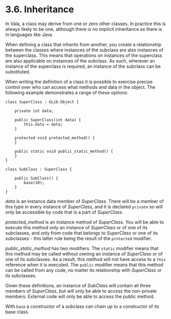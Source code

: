 # 3.6. Inheritance

In Vala, a class may derive from one or zero other classes. In practice
this is always likely to be one, although there is no implicit
inheritance as there is in languages like Java.

When defining a class that inherits from another, you create a
relationship between the classes where instances of the subclass are
also instances of the superclass. This means that operations on
instances of the superclass are also applicable on instances of the
subclass. As such, wherever an instance of the superclass is required,
an instance of the subclass can be substituted.

When writing the definition of a class it is possible to exercise
precise control over who can access what methods and data in the object.
The following example demonstrates a range of these options:

```vala
class SuperClass : GLib.Object {

    private int data;

    public SuperClass(int data) {
        this.data = data;
    }

    protected void protected_method() {
    }

    public static void public_static_method() {
    }
}

class SubClass : SuperClass {

    public SubClass() {
        base(10);
    }
}
```

*data* is an instance data member of *SuperClass*. There will be a
member of this type in every instance of *SuperClass*, and it is
declared `private` so will only be accessible by code that is a part of
*SuperClass*.

*protected_method* is an instance method of *SuperClass*. You will be
able to execute this method only an instance of *SuperClass* or of one
of its subclasses, and only from code that belongs to *SuperClass* or
one of its subclasses - this latter rule being the result of the
`protected` modifier.

*public_static_method* has two modifiers. The `static` modifier means
that this method may be called without owning an instance of
*SuperClass* or of one of its subclasses. As a result, this method will
not have access to a `this` reference when it is executed. The `public`
modifier means that this method can be called from any code, no matter
its relationship with *SuperClass* or its subclasses.

Given these definitions, an instance of *SubClass* will contain all
three members of *SuperClass*, but will only be able to access the
non-private members. External code will only be able to access the
public method.

With `base` a constructor of a subclass can chain up to a constructor of
its base class.
